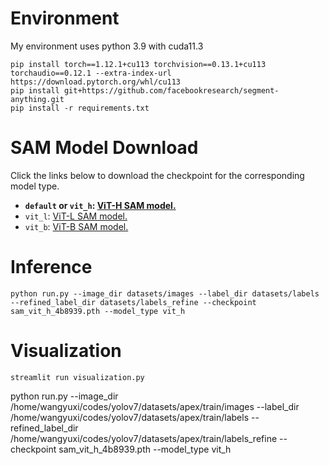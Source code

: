 # Environment
My environment uses python 3.9 with cuda11.3
```
pip install torch==1.12.1+cu113 torchvision==0.13.1+cu113 torchaudio==0.12.1 --extra-index-url https://download.pytorch.org/whl/cu113
pip install git+https://github.com/facebookresearch/segment-anything.git
pip install -r requirements.txt
```

# SAM Model Download
Click the links below to download the checkpoint for the corresponding model type.

- **`default` or `vit_h`: [ViT-H SAM model.](https://dl.fbaipublicfiles.com/segment_anything/sam_vit_h_4b8939.pth)**
- `vit_l`: [ViT-L SAM model.](https://dl.fbaipublicfiles.com/segment_anything/sam_vit_l_0b3195.pth)
- `vit_b`: [ViT-B SAM model.](https://dl.fbaipublicfiles.com/segment_anything/sam_vit_b_01ec64.pth)

# Inference
```
python run.py --image_dir datasets/images --label_dir datasets/labels --refined_label_dir datasets/labels_refine --checkpoint sam_vit_h_4b8939.pth --model_type vit_h
```

# Visualization
```
streamlit run visualization.py
```



python run.py --image_dir /home/wangyuxi/codes/yolov7/datasets/apex/train/images --label_dir /home/wangyuxi/codes/yolov7/datasets/apex/train/labels --refined_label_dir /home/wangyuxi/codes/yolov7/datasets/apex/train/labels_refine --checkpoint sam_vit_h_4b8939.pth --model_type vit_h